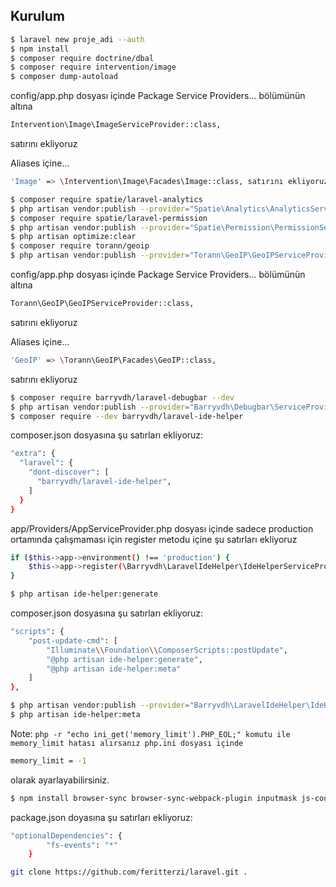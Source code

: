 ## Kurulum
```bash
$ laravel new proje_adi --auth
$ npm install
$ composer require doctrine/dbal
$ composer require intervention/image
$ composer dump-autoload
```

config/app.php dosyası içinde
Package Service Providers... bölümünün altına

```bash
Intervention\Image\ImageServiceProvider::class, 
```
satırını ekliyoruz

Aliases içine...
```bash
'Image' => \Intervention\Image\Facades\Image::class, satırını ekliyoruz
```

```bash
$ composer require spatie/laravel-analytics
$ php artisan vendor:publish --provider="Spatie\Analytics\AnalyticsServiceProvider"
$ composer require spatie/laravel-permission
$ php artisan vendor:publish --provider="Spatie\Permission\PermissionServiceProvider"
$ php artisan optimize:clear
$ composer require torann/geoip
$ php artisan vendor:publish --provider="Torann\GeoIP\GeoIPServiceProvider" --tag=config
```

config/app.php dosyası içinde
Package Service Providers... bölümünün altına

```bash
Torann\GeoIP\GeoIPServiceProvider::class, 
```
satırını ekliyoruz

Aliases içine...
```bash
'GeoIP' => \Torann\GeoIP\Facades\GeoIP::class, 
```
satırını ekliyoruz

```bash
$ composer require barryvdh/laravel-debugbar --dev
$ php artisan vendor:publish --provider="Barryvdh\Debugbar\ServiceProvider"
$ composer require --dev barryvdh/laravel-ide-helper
```

composer.json  dosyasına şu satırları ekliyoruz:
```bash
"extra": {
  "laravel": {
    "dont-discover": [
      "barryvdh/laravel-ide-helper",
    ]
  }
}
```

app/Providers/AppServiceProvider.php dosyası içinde sadece production ortamında çalışmaması için
register metodu içine şu satırları ekliyoruz

```bash
if ($this->app->environment() !== 'production') {
    $this->app->register(\Barryvdh\LaravelIdeHelper\IdeHelperServiceProvider::class);
}
```

```bash
$ php artisan ide-helper:generate
```

composer.json dosyasına şu satırları ekliyoruz:

```bash
"scripts": {
    "post-update-cmd": [
        "Illuminate\\Foundation\\ComposerScripts::postUpdate",
        "@php artisan ide-helper:generate",
        "@php artisan ide-helper:meta"
    ]
},
```

```bash
$ php artisan vendor:publish --provider="Barryvdh\LaravelIdeHelper\IdeHelperServiceProvider" --tag=config
$ php artisan ide-helper:meta
```
Note: `php -r "echo ini_get('memory_limit').PHP_EOL;" komutu ile memory_limit hatası alırsanız php.ini dosyası içinde`

```bash
memory_limit = -1 
```
olarak ayarlayabilirsiniz.

```bash
$ npm install browser-sync browser-sync-webpack-plugin inputmask js-cookie minimist rtlcss select2 sweetalert vue-router html2canvas -D 
```

package.json doyasına şu satırları ekliyoruz:

```bash
"optionalDependencies": {
        "fs-events": "*"
    }

```

```bash
git clone https://github.com/feritterzi/laravel.git .
``` 